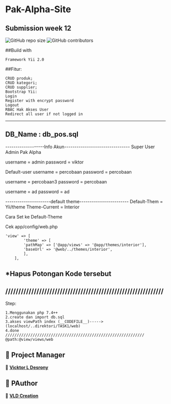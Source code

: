 # Pak-Alpha-Site
Submission week 12
------------------------------------------------------------
<img alt="GitHub repo size" src="https://img.shields.io/github/repo-size/vldcreation/Pak-Alpha-Site?color=green">
<img alt="GitHub contributors" src="https://img.shields.io/github/contributors/vldcreation/Pak-Alpha-Site">

##Build with 
```
Framework Yii 2.0
```
##Fitur:
```
CRUD produk;
CRUD kategori;
CRUD supplier;
Bootstrap Yii:
Login
Register with encrypt password
Logout
RBAC Hak Akses User
Redirect all user if not logged in
```
------------------------------------------------------------
DB_Name		: db_pos.sql
------------------------------------------------------------
-------------------Info Akun--------------------------------
Super User Admin Pak Alpha

username = admin
password = viktor

Default-user
username = percobaan
password = percobaan

username = percobaan3
password = percobaan

username = ad
password = ad


----------------------default theme------------------------
Default-Them = Yii/theme
Theme-Current = Interior

Cara Set ke Default-Theme

Cek app/config/web.php
```
'view' => [
        'theme' => [
        'pathMap' => ['@app/views' => '@app/themes/interior'],
        'baseUrl' => '@web/../themes/interior',
        ],
    ],
```
*Hapus Potongan Kode tersebut
-------------------------------------------------------------
/////////////////////////////////////////////////////////////
-------------------------------------------------------------
Step:
```
1.Menggunakan php 7.4++
2.create dan import db.sql
3.akses viewPath index (__CODEFILE__)----->(localhost/..direktori/TASK1/web)
4.done
/////////////////////////////////////////////////////////////
@path:@view/views/web
```
## 🧑 Project Manager
👤 <a href="https://www.instagram.com/vicktor_desrony"> **Vicktor L Desrony**</a>

## 🧑 PAuthor
👤 <a href="https://github.com/vldcreation"> **VLD Creation**</a>
